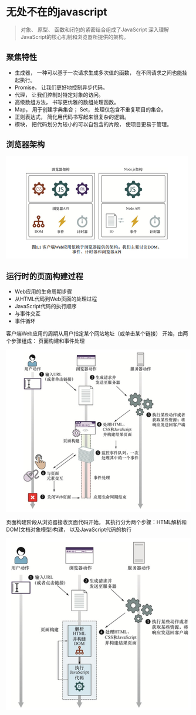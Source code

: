 <!--
 * @Author: tim
 * @Date: 2020-10-19 16:56:14
 * @LastEditors: tim
 * @LastEditTime: 2020-10-20 10:13:40
 * @Description: 
-->
# 无处不在的javascript
> 对象、 原型、 函数和闭包的紧密结合组成了JavaScript
> 深入理解JavaScript的核心机制和浏览器所提供的架构。

## 聚焦特性
* 生成器， 一种可以基于一次请求生成多次值的函数， 在不同请求之间也能挂起执行。
* Promise， 让我们更好地控制异步代码。
* 代理， 让我们控制对特定对象的访问。
* 高级数组方法， 书写更优雅的数组处理函数。
* Map， 用于创建字典集合； Set， 处理仅包含不重复项目的集合。
* 正则表达式， 简化用代码书写起来很复杂的逻辑。
* 模块， 把代码划分为较小的可以自包含的片段， 使项目更易于管理。

## 浏览器架构
![浏览器架构](./imgs/浏览器架构.png)

## 运行时的页面构建过程
* Web应用的生命周期步骤
* 从HTML代码到Web页面的处理过程
* JavaScript代码的执行顺序
* 与事件交互
* 事件循环

客户端Web应用的周期从用户指定某个网站地址（或单击某个链接） 开始，由两个步骤组成： 页面构建和事件处理

![Web应用的生命周期](./imgs/Web应用的生命周期.png)

页面构建阶段从浏览器接收页面代码开始。 其执行分为两个步骤：HTML解析和DOM(文档对象模型)构建， 以及JavaScript代码的执行

![页面构建阶段](./imgs/页面构建阶段.png)
